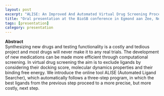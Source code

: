 ```yaml
---
layout: post
excerpt: "ALISE: An Improved And Automated Virtual Drug Screening Procedure" 
title: "Oral presentation at the BioSB conference in Egmond aan Zee, Netherlands"
tags: [presentation]
category: presentation
---
```


<b>Abstract</b><br>
Synthesizing new drugs and testing functionality is a costly and tedious project and most drugs will never make it to any real trials. The development of new medications can be made more efficient through computational screening. In virtual drug screening the aim is to exclude ligands by considering their docking score, molecular dynamics properties and their binding free energy. We introduce the online tool ALISE (Automated Ligand Searcher), which automatically follows a three-step program, in which the best ligands from the previous step proceed to a more precise, but more costly, next step.
